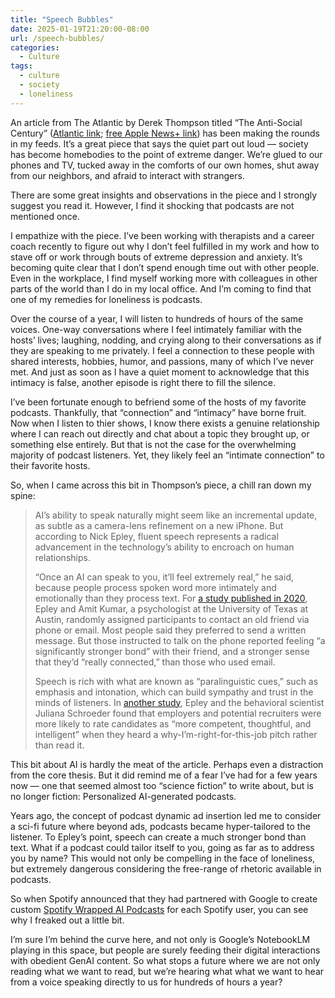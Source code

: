 ```yaml
---
title: "Speech Bubbles"
date: 2025-01-19T21:20:00-08:00
url: /speech-bubbles/
categories:
  - Culture
tags:
  - culture
  - society
  - loneliness
---
```


An article from The Atlantic by Derek Thompson titled “The Anti-Social Century” ([Atlantic link](https://www.theatlantic.com/magazine/archive/2025/02/american-loneliness-personality-politics/681091/?utm_source=apple_news); [free Apple News+ link](https://apple.news/AKlsSEPZzQ8qoa9UY8lti4Q)) has been making the rounds in my feeds. It’s a great piece that says the quiet part out loud — society has become homebodies to the point of extreme danger. We’re glued to our phones and TV, tucked away in the comforts of our own homes, shut away from our neighbors, and afraid to interact with strangers.

There are some great insights and observations in the piece and I strongly suggest you read it. However, I find it shocking that podcasts are not mentioned once.

I empathize with the piece. I’ve been working with therapists and a career coach recently to figure out why I don’t feel fulfilled in my work and how to stave off or work through bouts of extreme depression and anxiety. It’s becoming quite clear that I don’t spend enough time out with other people. Even in the workplace, I find myself working more with colleagues in other parts of the world than I do in my local office. And I’m coming to find that one of my remedies for loneliness is podcasts.

Over the course of a year, I will listen to hundreds of hours of the same voices. One-way conversations where I feel intimately familiar with the hosts’ lives; laughing, nodding, and crying along to their conversations as if they are speaking to me privately. I feel a connection to these people with shared interests, hobbies, humor, and passions, many of which I’ve never met. And just as soon as I have a quiet moment to acknowledge that this intimacy is false, another episode is right there to fill the silence.

I’ve been fortunate enough to befriend some of the hosts of my favorite podcasts. Thankfully, that “connection” and “intimacy” have borne fruit. Now when I listen to thier shows, I know there exists a genuine relationship where I can reach out directly and chat about a topic they brought up, or something else entirely. But that is not the case for the overwhelming majority of podcast listeners. Yet, they likely feel an “intimate connection” to their favorite hosts.

So, when I came across this bit in Thompson’s piece, a chill ran down my spine:

> AI’s ability to speak naturally might seem like an incremental update, as subtle as a camera-lens refinement on a new iPhone. But according to Nick Epley, fluent speech represents a radical advancement in the technology’s ability to encroach on human relationships.
>
> “Once an AI can speak to you, it’ll feel extremely real,” he said, because people process spoken word more intimately and emotionally than they process text. For [a study published in 2020](https://www.researchgate.net/publication/344232654_It's_surprisingly_nice_to_hear_you_Misunderstanding_the_impact_of_communication_media_can_lead_to_suboptimal_choices_of_how_to_connect_with_others), Epley and Amit Kumar, a psychologist at the University of Texas at Austin, randomly assigned participants to contact an old friend via phone or email. Most people said they preferred to send a written message. But those instructed to talk on the phone reported feeling “a significantly stronger bond” with their friend, and a stronger sense that they’d “really connected,” than those who used email.
> 
> Speech is rich with what are known as “paralinguistic cues,” such as emphasis and intonation, which can build sympathy and trust in the minds of listeners. In [another study](https://journals.sagepub.com/doi/abs/10.1177/0956797615572906), Epley and the behavioral scientist Juliana Schroeder found that employers and potential recruiters were more likely to rate candidates as “more competent, thoughtful, and intelligent” when they heard a why-I’m-right-for-this-job pitch rather than read it.

This bit about AI is hardly the meat of the article. Perhaps even a distraction from the core thesis. But it did remind me of a fear I’ve had for a few years now — one that seemed almost too “science fiction” to write about, but is no longer fiction: Personalized AI-generated podcasts.

Years ago, the concept of podcast dynamic ad insertion led me to consider a sci-fi future where beyond ads, podcasts became hyper-tailored to the listener. To Epley’s point, speech can create a much stronger bond than text. What if a podcast could tailor itself to you, going as far as to address you by name? This would not only be compelling in the face of loneliness, but extremely dangerous considering the free-range of rhetoric available in podcasts.

So when Spotify announced that they had partnered with Google to create custom [Spotify Wrapped AI Podcasts](https://newsroom.spotify.com/2024-12-04/your-spotify-wrapped-ai-podcast-is-here-to-help-you-reconnect-with-the-music-that-defined-your-year/) for each Spotify user, you can see why I freaked out a little bit.

I’m sure I’m behind the curve here, and not only is Google’s NotebookLM playing in this space, but people are surely feeding their digital interactions with obedient GenAI content. So what stops a future where we are not only reading what we want to read, but we’re hearing what what we want to hear from a voice speaking directly to us for hundreds of hours a year?